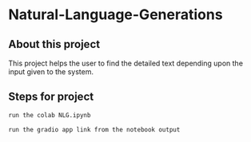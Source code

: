 # Natural-Language-Generations

## About this project
This project helps the user to find the detailed text depending upon the input given to the system.

## Steps for project

``` bash
run the colab NLG.ipynb
```

```bash
run the gradio app link from the notebook output
```

